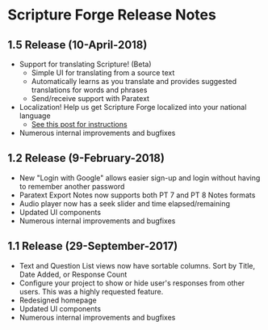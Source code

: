 # Scripture Forge Release Notes #

## 1.5 Release (10-April-2018)
- Support for translating Scripture! (Beta)
    - Simple UI for translating from a source text
    - Automatically learns as you translate and provides suggested translations for words and phrases
    - Send/receive support with Paratext
- Localization!  Help us get Scripture Forge localized into your national language
    - [See this post for instructions](https://community.scripture.software.sil.org/t/how-to-localize-scripture-forge-into-your-language/372)
- Numerous internal improvements and bugfixes

## 1.2 Release (9-February-2018)
- New "Login with Google" allows easier sign-up and login without having to remember another password
- Paratext Export Notes now supports both PT 7 and PT 8 Notes formats
- Audio player now has a seek slider and time elapsed/remaining
- Updated UI components
- Numerous internal improvements and bugfixes

## 1.1 Release (29-September-2017)
- Text and Question List views now have sortable columns.  Sort by Title, Date Added, or Response Count
- Configure your project to show or hide user's responses from other users.  This was a highly requested feature.
- Redesigned homepage
- Updated UI components
- Numerous internal improvements and bugfixes

